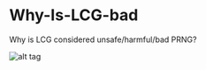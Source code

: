 # Why-Is-LCG-bad
Why is LCG considered unsafe/harmful/bad PRNG?

![alt tag](https://raw.githubusercontent.com/g34r/Why-Is-LCG-bad/master/crand_danger.png)
